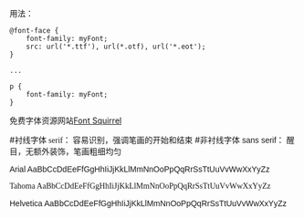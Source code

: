 用法：

```
@font-face {
	font-family: myFont;
	src: url('*.ttf'), url(*.otf), url('*.eot');
}

...

p {
	font-family: myFont;
}
```
免费字体资源网站[Font Squirrel](https://www.fontsquirrel.com/)

#<font face="serif">衬线字体 serif： 容易识别，强调笔画的开始和结束</font>
#<font face="sans-serif">非衬线字体 sans serif： 醒目，无额外装饰，笔画粗细均匀</font>

<font face="arial">Arial AaBbCcDdEeFfGgHhIiJjKkLlMmNnOoPpQqRrSsTtUuVvWwXxYyZz</font>

<font face="tahoma">Tahoma AaBbCcDdEeFfGgHhIiJjKkLlMmNnOoPpQqRrSsTtUuVvWwXxYyZz</font>

<font face="helvetica">Helvetica AaBbCcDdEeFfGgHhIiJjKkLlMmNnOoPpQqRrSsTtUuVvWwXxYyZz</font>
